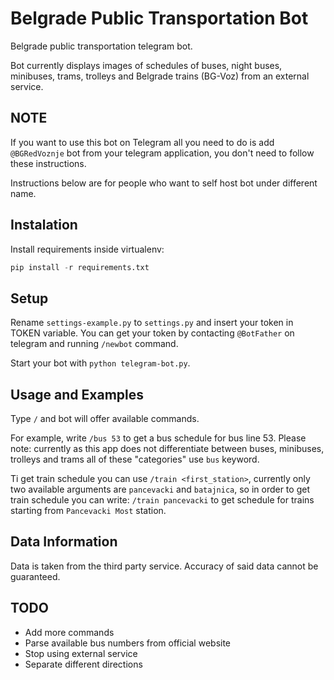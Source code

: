 # Belgrade Public Transportation Bot

Belgrade public transportation telegram bot. 

Bot currently displays images of schedules of buses, night buses, minibuses, 
trams, trolleys and Belgrade trains (BG-Voz) from an external service.

## NOTE
If you want to use this bot on Telegram all you need to do is add `@BGRedVoznje` bot
from your telegram application, you don't need to follow these instructions.

Instructions below are for people who want to self host bot under different name.

## Instalation
Install requirements inside virtualenv:
```python
pip install -r requirements.txt 
```

## Setup
Rename `settings-example.py` to `settings.py` and insert your token in TOKEN variable.
You can get your token by contacting `@BotFather` on telegram and running `/newbot` command.

Start your bot with `python telegram-bot.py`.

## Usage and Examples
Type `/` and bot will offer available commands.

For example, write `/bus 53` to get a bus schedule for bus line 53. Please note: currently
as this app does not differentiate between buses, minibuses, trolleys and trams all of these
"categories" use `bus` keyword.

Ti get train schedule you can use `/train <first_station>`, currently only two available
arguments are `pancevacki` and `batajnica`, so in order to get train schedule you can write:
`/train pancevacki` to get schedule for trains starting from `Pancevacki Most` station.

## Data Information
Data is taken from the third party service. Accuracy of said data cannot be guaranteed. 

## TODO
* Add more commands
* Parse available bus numbers from official website
* Stop using external service
* Separate different directions
